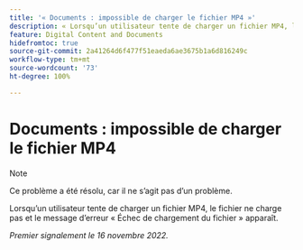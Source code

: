 ```yaml
---
title: '« Documents : impossible de charger le fichier MP4 »'
description: « Lorsqu’un utilisateur tente de charger un fichier MP4, le fichier ne charge pas et le message d’erreur « Échec de chargement du fichier » apparaît. »
feature: Digital Content and Documents
hidefromtoc: true
source-git-commit: 2a41264d6f477f51eaeda6ae3675b1a6d816249c
workflow-type: tm+mt
source-wordcount: '73'
ht-degree: 100%

---
```



# Documents : impossible de charger le fichier MP4

>[!NOTE]
>
>Ce problème a été résolu, car il ne s’agit pas d’un problème.

Lorsqu’un utilisateur tente de charger un fichier MP4, le fichier ne charge pas et le message d’erreur « Échec de chargement du fichier » apparaît.

_Premier signalement le 16 novembre 2022._

